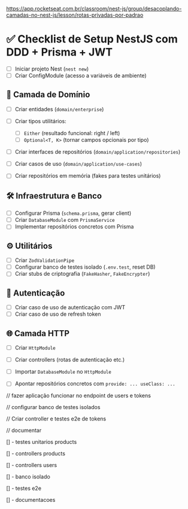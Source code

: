 https://app.rocketseat.com.br/classroom/nest-js/group/desacoplando-camadas-no-nest-js/lesson/rotas-privadas-por-padrao

# ✅ Checklist de Setup NestJS com DDD + Prisma + JWT

- [ ] Iniciar projeto Nest (`nest new`)
- [ ] Criar ConfigModule (acesso a variáveis de ambiente)

## 🧠 Camada de Domínio

- [ ] Criar entidades (`domain/enterprise`)
- [ ] Criar tipos utilitários:
  - [ ] `Either` (resultado funcional: right / left)
  - [ ] `Optional<T, K>` (tornar campos opcionais por tipo)
- [ ] Criar interfaces de repositórios (`domain/application/repositories`)
- [ ] Criar casos de uso (`domain/application/use-cases`)
- [ ] Criar repositórios em memória (fakes para testes unitários)


## 🛠 Infraestrutura e Banco

- [ ] Configurar Prisma (`schema.prisma`, gerar client)
- [ ] Criar `DatabaseModule` com `PrismaService`
- [ ] Implementar repositórios concretos com Prisma

## ⚙️ Utilitários

- [ ] Criar `ZodValidationPipe`
- [ ] Configurar banco de testes isolado (`.env.test`, reset DB)
- [ ] Criar stubs de criptografia (`FakeHasher`, `FakeEncrypter`)

## 🔐 Autenticação

- [ ] Criar caso de uso de autenticação com JWT
- [ ] Criar caso de uso de refresh token

## 🌐 Camada HTTP

- [ ] Criar `HttpModule`
- [ ] Criar controllers (rotas de autenticação etc.)
- [ ] Importar `DatabaseModule` no `HttpModule`
- [ ] Apontar repositórios concretos com `provide: ... useClass: ...`


// fazer aplicação funcionar no endpoint de users e tokens

// configurar banco de testes isolados

// Criar controller e testes e2e de tokens

// documentar

[] - testes unitarios products

[] - controllers products

[] - controllers users

[] - banco isolado

[] - testes e2e

[] - documentacoes